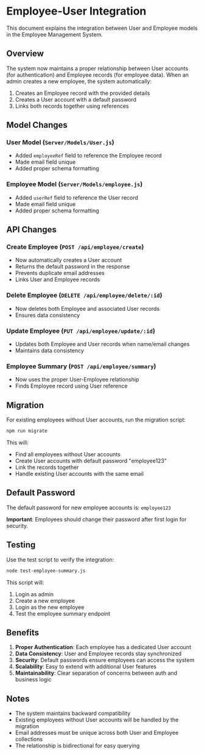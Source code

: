 # Employee-User Integration

This document explains the integration between User and Employee models in the Employee Management System.

## Overview

The system now maintains a proper relationship between User accounts (for authentication) and Employee records (for employee data). When an admin creates a new employee, the system automatically:

1. Creates an Employee record with the provided details
2. Creates a User account with a default password
3. Links both records together using references

## Model Changes

### User Model (`Server/Models/User.js`)
- Added `employeeRef` field to reference the Employee record
- Made email field unique
- Added proper schema formatting

### Employee Model (`Server/Models/employee.js`)
- Added `userRef` field to reference the User record
- Made email field unique
- Added proper schema formatting

## API Changes

### Create Employee (`POST /api/employee/create`)
- Now automatically creates a User account
- Returns the default password in the response
- Prevents duplicate email addresses
- Links User and Employee records

### Delete Employee (`DELETE /api/employee/delete/:id`)
- Now deletes both Employee and associated User records
- Ensures data consistency

### Update Employee (`PUT /api/employee/update/:id`)
- Updates both Employee and User records when name/email changes
- Maintains data consistency

### Employee Summary (`POST /api/employee/summary`)
- Now uses the proper User-Employee relationship
- Finds Employee record using User reference

## Migration

For existing employees without User accounts, run the migration script:

```bash
npm run migrate
```

This will:
- Find all employees without User accounts
- Create User accounts with default password "employee123"
- Link the records together
- Handle existing User accounts with the same email

## Default Password

The default password for new employee accounts is: `employee123`

**Important**: Employees should change their password after first login for security.

## Testing

Use the test script to verify the integration:

```bash
node test-employee-summary.js
```

This script will:
1. Login as admin
2. Create a new employee
3. Login as the new employee
4. Test the employee summary endpoint

## Benefits

1. **Proper Authentication**: Each employee has a dedicated User account
2. **Data Consistency**: User and Employee records stay synchronized
3. **Security**: Default passwords ensure employees can access the system
4. **Scalability**: Easy to extend with additional User features
5. **Maintainability**: Clear separation of concerns between auth and business logic

## Notes

- The system maintains backward compatibility
- Existing employees without User accounts will be handled by the migration
- Email addresses must be unique across both User and Employee collections
- The relationship is bidirectional for easy querying
